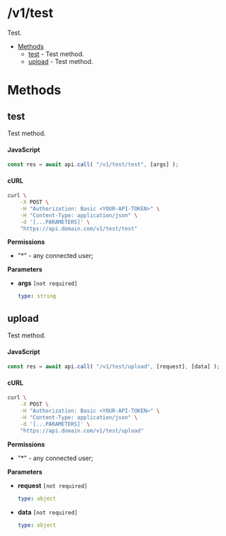# /v1/test

Test.

-   [Methods](#methods)
    -   [test](#test) - Test method.
    -   [upload](#upload) - Test method.

<a id="methods"></a>

# Methods

<a id="test"></a>

## test

Test method.

<!-- tabs:start -->

#### **JavaScript**

<!-- prettier-ignore -->
```js
const res = await api.call( "/v1/test/test", [args] );
```

#### **cURL**

<!-- prettier-ignore -->
```sh
curl \
    -X POST \
    -H "Authorization: Basic <YOUR-API-TOKEN>" \
    -H "Content-Type: application/json" \
    -d '[...PARAMETERS]' \
    "https://api.domain.com/v1/test/test"
```

<!-- tabs:end -->

**Permissions**

-   "\*" - any connected user;

**Parameters**

-   **args** `[not required]`

    <!-- prettier-ignore -->
    ```yaml
    type: string
    ```

<a id="upload"></a>

## upload

Test method.

<!-- tabs:start -->

#### **JavaScript**

<!-- prettier-ignore -->
```js
const res = await api.call( "/v1/test/upload", [request], [data] );
```

#### **cURL**

<!-- prettier-ignore -->
```sh
curl \
    -X POST \
    -H "Authorization: Basic <YOUR-API-TOKEN>" \
    -H "Content-Type: application/json" \
    -d '[...PARAMETERS]' \
    "https://api.domain.com/v1/test/upload"
```

<!-- tabs:end -->

**Permissions**

-   "\*" - any connected user;

**Parameters**

-   **request** `[not required]`

    <!-- prettier-ignore -->
    ```yaml
    type: object
    ```

-   **data** `[not required]`

    <!-- prettier-ignore -->
    ```yaml
    type: object
    ```
